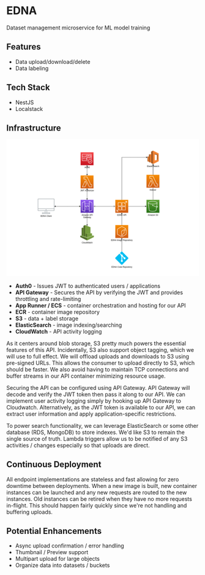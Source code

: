 # EDNA

Dataset management microservice for ML model training

## Features

- Data upload/download/delete
- Data labeling

## Tech Stack

- NestJS
- Localstack

## Infrastructure

![Architecture](./docs/architecture.png)

- **Auth0** - Issues JWT to authenticated users / applications
- **API Gateway** - Secures the API by verifying the JWT and provides throttling and rate-limiting
- **App Runner / ECS** - container orchestration and hosting for our API
- **ECR** - container image repository
- **S3** - data + label storage
- **ElasticSearch** - image indexing/searching
- **CloudWatch** - API activity logging

As it centers around blob storage, S3 pretty much powers the essential features of this API. Incidentally, S3 also support object tagging, which we will use to full effect. We will offload uploads and downloads to S3 using pre-signed URLs. This allows the consumer to upload directly to S3, which should be faster. We also avoid having to maintain TCP connections and buffer streams in our API container minimizing resource usage.  

Securing the API can be configured using API Gateway. API Gateway will decode and verify the JWT token then pass it along to our API. We can implement user activity logging simply by hooking up API Gateway to Cloudwatch. Alternatively, as the JWT token is available to our API, we can extract user information and apply application-specific restrictions.

To power search functionality, we can leverage ElasticSearch or some other database (RDS, MongoDB) to store indexes. We'd like S3 to remain the single source of truth. Lambda triggers allow us to be notified of any S3 activities / changes especially so that uploads are direct.

## Continuous Deployment

All endpoint implementations are stateless and fast allowing for zero downtime between deployments. When a new image is built, new container instances can be launched and any new requests are routed to the new instances. Old instances can be retired when they have no more requests in-flight. This should happen fairly quickly since we're not handling and buffering uploads.

## Potential Enhancements

- Async upload confirmation / error handling
- Thumbnail / Preview support
- Multipart upload for large objects
- Organize data into datasets / buckets
